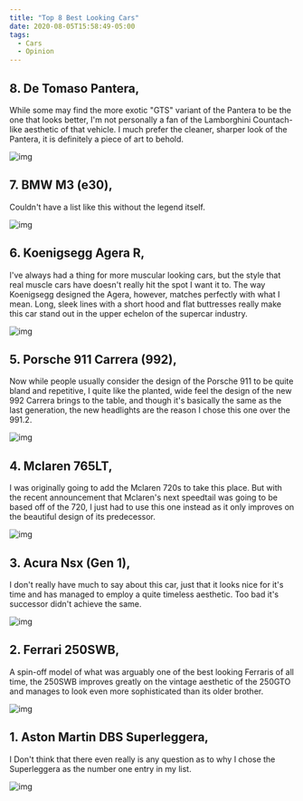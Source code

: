 ```yaml
---
title: "Top 8 Best Looking Cars" 
date: 2020-08-05T15:58:49-05:00
tags:
  - Cars
  - Opinion
---
```


## 8. De Tomaso Pantera,

While some may find the more exotic "GTS" variant of the Pantera to be the one that looks better, I'm not personally a fan of the Lamborghini Countach-like aesthetic of that vehicle. I much prefer the cleaner, sharper look of the Pantera, it is definitely a piece of art to behold.

![img](https://i.imgur.com/e9Vxb5e.jpg)

## 7. BMW M3 (e30),

Couldn't have a list like this without the legend itself.

![img](https://external-content.duckduckgo.com/iu/?u=https%3A%2F%2Fi1.wp.com%2Fwww.motoringresearch.com%2Fwp-content%2Fuploads%2F2019%2F03%2FBMW-E30-M3-Redux-001.jpg%3Fresize%3D1500%252C844%26ssl%3D1&f=1&nofb=1)

## 6. Koenigsegg Agera R,

I've always had a thing for more muscular looking cars, but the style that real muscle cars have doesn't really hit the spot I want it to. The way Koenigsegg designed the Agera, however, matches perfectly with what I mean. Long, sleek lines with a short hood and flat buttresses really make this car stand out in the upper echelon of the supercar industry.

![img](https://i.imgur.com/oVeyjg0.jpg)

## 5. Porsche 911 Carrera (992),

Now while people usually consider the design of the Porsche 911 to be quite bland and repetitive, I quite like the planted, wide feel the design of the new 992 Carrera brings to the table, and though it's basically the same as the last generation, the new headlights are the reason I chose this one over the 991.2.

![img](https://i.imgur.com/1MvCnm4.jpg)

## 4. Mclaren 765LT,

I was originally going to add the Mclaren 720s to take this place. But with the recent announcement that Mclaren's next speedtail was going to be based off of the 720, I just had to use this one instead as it only improves on the beautiful design of its predecessor.

![img](https://i.imgur.com/F2c5TVc.jpg)

## 3. Acura Nsx (Gen 1),

I don't really have much to say about this car, just that it looks nice for it's time and has managed to employ a quite timeless aesthetic. Too bad it's successor didn't achieve the same.

![img](https://i.imgur.com/HyupsoV.jpg)

## 2. Ferrari 250SWB,

A spin-off model of what was arguably one of the best looking Ferraris of all time, the 250SWB improves greatly on the vintage aesthetic of the 250GTO and manages to look even more sophisticated than its older brother.

![img](https://i.imgur.com/3nE0VdI.jpg)

## 1. Aston Martin DBS Superleggera,

I Don't think that there even really is any question as to why I chose the Superleggera as the number one entry in my list.

![img](https://i.imgur.com/8zDcqjT.png)
